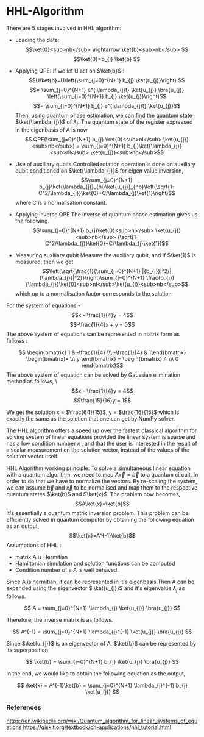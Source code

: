 # HHL-Algorithm

There are 5 stages involved in HHL algorithm:
- Loading the data:
$$\ket{0}<sub>nb</sub>  \rightarrow \ket{b}<sub>nb</sub> $$
$$\ket{0}=b_{j} \ket{b} $$

- Applying QPE:
If we let U act on $\ket{b}$ : 
$$U\ket{b}=U\left(\sum_{j=0}^{N+1}  b_{j} \ket{u_{j}}\right) $$
$$= \sum_{j=0}^{N+1}  e^{i\lambda_{j}t} \ket{u_{j}} \bra{u_{j}} \left(\sum_{j=0}^{N+1}  b_{j} \ket{u_{j}}\right)$$
$$= \sum_{j=0}^{N+1}  b_{j} e^{i\lambda_{j}t} \ket{u_{j}}$$
Then, using quantum phase estimation, we can find the quantum state $\ket{\lambda_{j}}$ of $\lambda_{j}$. The quantum state of the register expressed in the eigenbasis of A is now
$$ QPE(\sum_{j=0}^{N+1}  b_{j} \ket{0}<sub>nl</sub> \ket{u_{j}}<sub>nb</sub>) = \sum_{j=0}^{N+1}  b_{j}\ket{\lambda_{j}}<sub>nl</sub> \ket{u_{j}}<sub>nb</sub>$$


- Use of auxiliary qubits 
Controlled rotation operation is done on auxiliary qubit conditioned on $\ket{\lambda_{j}}$ for eigen value inversion,
$$\sum_{j=0}^{N+1}  b_{j}\ket{\lambda_{j}}_{nl}\ket{u_{j}}_{nb}\left(\sqrt{1-C^2/\lambda_{j}}\ket{0}+C/\lambda_{j}\ket{1}\right)$$
where C is a normalisation constant. 

- Applying inverse QPE 
The inverse of quantum phase estimation gives us the following.
$$\sum_{j=0}^{N+1}  b_{j}\ket{0}<sub>nl</sub> \ket{u_{j}}<sub>nb</sub> (\sqrt{1-C^2/\lambda_{j}}\ket{0}+C/\lambda_{j}\ket{1})$$
- Measuring auxiliary qubit 
Measure the auxiliary qubit, and if $\ket{1}$ is measured, then we get
$$\left(\sqrt{\frac{1}{\sum_{j=0}^{N+1}  |{b_{j}}|^2/|{\lambda_{j}}|^2}}\right)\sum_{j=0}^{N+1} \frac{b_{j}}{\lambda_{j}}\ket{0}<sub>nl</sub>\ket{u_{j}}<sub>nb</sub>$$
which up to a normalisation factor corresponds to the solution


For the system of equations -
$$x - \frac{1}{4}y = 4$$
$$-\frac{1}{4}x + y = 0$$
The above system of equations can be represented in matrix form as follows :

$$ \begin{bmatrix} 1 & -\frac{1}{4} \\\ -\frac{1}{4} & 1\end{bmatrix} \begin{bmatrix}x \\\ y \end{bmatrix} = \begin{bmatrix} 4 \\\ 0 \end{bmatrix}$$
The above system of equation can be solved by Gaussian elimination method as follows, \\
$$x - \frac{1}{4}y = 4$$
$$\frac{15}{16}y = 1$$

We get the solution x = $\frac{64}{15}$, y = $\frac{16}{15}$ 
which is exactly the same as the solution that one can get by NumPy solver.

The HHL algorithm offers a speed up over the fastest classical algorithm for solving system of linear equations provided the linear system is sparse and has a low condition number 
$\kappa$ , and that the user is interested in the result of a scalar measurement on the solution vector, instead of the values of the solution vector itself. 

HHL Algorithm working principle:
To solve a simultaneous linear equation with a quantum algorithm, we need to map $A\vec{x}=\vec{b}$ to a quantum circuit. In order to do that we have to normalize the vectors. By re-scaling the system, we can assume $\overrightarrow{b}$ and $\overrightarrow{x}$ to be normalised and map them to the respective quantum states $\ket{b}$ and $\ket{x}$. The problem now becomes,
$$A\ket{x}=\ket{b}$$ 
It's essentially a quantum matrix inversion problem. This problem can be efficiently solved in quantum computer by obtaining the following equation as an output,
$$\ket{x}=A^{-1}\ket{b}$$
Assumptions of HHL :
- matrix A is Hermitian
- Hamiltonian simulation and solution functions can be computed
- Condition number of a A is well behaved.

Since A is hermitian, it can be represented in it's eigenbasis.Then A can be expanded using the eigenvector $ \ket{u_{j}}$ and it's eigenvalue $\lambda_{j}$ as follows.

$$ A = \sum_{j=0}^{N+1} \lambda_{j} \ket{u_{j}} \bra{u_{j}} $$

Therefore, the inverse matrix is as follows.

$$ A^{-1} = \sum_{j=0}^{N+1} \lambda_{j}^{-1} \ket{u_{j}} \bra{u_{j}} $$

Since $\ket{u_{j}}$ is an eigenvector of A, $\ket{b}$ can be represented by its superposition

$$ \ket{b} = \sum_{j=0}^{N+1} b_{j} \ket{u_{j}} \bra{u_{j}} $$

In the end, we would like to obtain the following equation as the output,

$$ \ket{x} = A^{-1}\ket{b} = \sum_{j=0}^{N+1} \lambda_{j}^{-1} b_{j} \ket{u_{j}} $$




### References

https://en.wikipedia.org/wiki/Quantum_algorithm_for_linear_systems_of_equations
https://qiskit.org/textbook/ch-applications/hhl_tutorial.html

